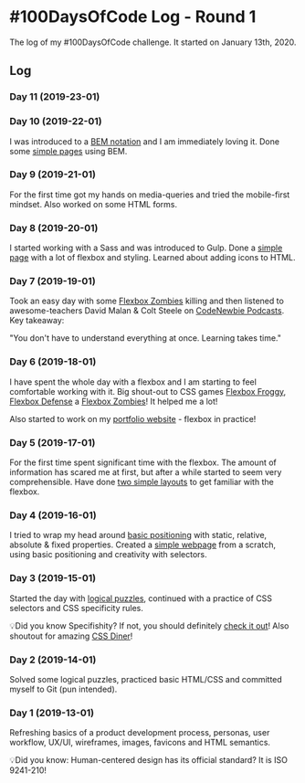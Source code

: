 # \#100DaysOfCode Log - Round 1

The log of my #100DaysOfCode challenge. It started on January 13th, 2020.

## Log

### Day 11 (2019-23-01)

### Day 10 (2019-22-01)
I was introduced to a [BEM notation](http://getbem.com/introduction/) and I am immediately loving it. Done some [simple pages](https://github.com/PetrBelecky/bootcamp-excercises/tree/master/day-08-html-css) using BEM. 

### Day 9 (2019-21-01)
For the first time got my hands on media-queries and tried the mobile-first mindset. Also worked on some HTML forms.  

### Day 8 (2019-20-01)
I started working with a Sass and was introduced to Gulp. Done a [simple page](https://github.com/PetrBelecky/bootcamp-excercises/tree/master/day-06-css/sass-excercise) with a lot of flexbox and styling. Learned about adding icons to HTML. 

### Day 7 (2019-19-01)
Took an easy day with some [Flexbox Zombies](https://mastery.games/p/flexbox-zombies) killing and then listened to awesome-teachers David Malan & Colt Steele on [CodeNewbie Podcasts](https://www.codenewbie.org/podcast). Key takeaway: 

"You don't have to understand everything at once. Learning takes time."

### Day 6 (2019-18-01)
I have spent the whole day with a flexbox and I am starting to feel comfortable working with it. Big shout-out to CSS games [Flexbox Froggy](http://flexboxfroggy.com/), [Flexbox Defense](http://www.flexboxdefense.com/) a [Flexbox Zombies](https://mastery.games/p/flexbox-zombies)! It helped me a lot! 

Also started to work on my [portfolio website](https://github.com/PetrBelecky/portfolio) - flexbox in practice! 

### Day 5 (2019-17-01)
For the first time spent significant time with the flexbox. The amount of information has scared me at first, but after a while started to seem very comprehensible. Have done [two simple layouts](https://github.com/PetrBelecky/bootcamp-excercises/tree/master/day-05-css) to get familiar with the flexbox.    

### Day 4 (2019-16-01)
I tried to wrap my head around [basic positioning](https://github.com/PetrBelecky/bootcamp-excercises/tree/master/day-04-html-css) with static, relative, absolute & fixed properties. Created a [simple webpage](https://github.com/piedaddy/Kindergarten) from a scratch, using basic positioning and creativity with selectors.  

### Day 3 (2019-15-01)
Started the day with [logical puzzles](https://brilliant.org/daily-problems/), continued with a practice of CSS selectors and CSS specificity rules. 

💡Did you know Specifishity? If not, you should definitely [check it out](https://specifishity.com/)! Also shoutout for amazing [CSS Diner](https://flukeout.github.io/)!


### Day 2 (2019-14-01)
Solved some logical puzzles, practiced basic HTML/CSS and committed myself to Git (pun intended).

### Day 1 (2019-13-01)
Refreshing basics of a product development process, personas, user workflow, UX/UI, wireframes, images, favicons and HTML semantics.

💡Did you know: Human-centered design has its official standard? It is ISO 9241-210! 

